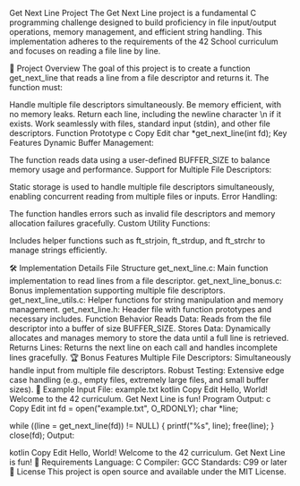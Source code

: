 Get Next Line Project
The Get Next Line project is a fundamental C programming challenge designed to build proficiency in file input/output operations, memory management, and efficient string handling. This implementation adheres to the requirements of the 42 School curriculum and focuses on reading a file line by line.

📜 Project Overview
The goal of this project is to create a function get_next_line that reads a line from a file descriptor and returns it. The function must:

Handle multiple file descriptors simultaneously.
Be memory efficient, with no memory leaks.
Return each line, including the newline character \n if it exists.
Work seamlessly with files, standard input (stdin), and other file descriptors.
Function Prototype
c
Copy
Edit
char *get_next_line(int fd);
Key Features
Dynamic Buffer Management:

The function reads data using a user-defined BUFFER_SIZE to balance memory usage and performance.
Support for Multiple File Descriptors:

Static storage is used to handle multiple file descriptors simultaneously, enabling concurrent reading from multiple files or inputs.
Error Handling:

The function handles errors such as invalid file descriptors and memory allocation failures gracefully.
Custom Utility Functions:

Includes helper functions such as ft_strjoin, ft_strdup, and ft_strchr to manage strings efficiently.

🛠️ Implementation Details
File Structure
get_next_line.c: Main function implementation to read lines from a file descriptor.
get_next_line_bonus.c: Bonus implementation supporting multiple file descriptors.
get_next_line_utils.c: Helper functions for string manipulation and memory management.
get_next_line.h: Header file with function prototypes and necessary includes.
Function Behavior
Reads Data:
Reads from the file descriptor into a buffer of size BUFFER_SIZE.
Stores Data:
Dynamically allocates and manages memory to store the data until a full line is retrieved.
Returns Lines:
Returns the next line on each call and handles incomplete lines gracefully.
🏆 Bonus Features
Multiple File Descriptors: Simultaneously handle input from multiple file descriptors.
Robust Testing: Extensive edge case handling (e.g., empty files, extremely large files, and small buffer sizes).
🌟 Example
Input File: example.txt
kotlin
Copy
Edit
Hello, World!
Welcome to the 42 curriculum.
Get Next Line is fun!
Program Output:
c
Copy
Edit
int fd = open("example.txt", O_RDONLY);
char *line;

while ((line = get_next_line(fd)) != NULL)
{
    printf("%s", line);
    free(line);
}
close(fd);
Output:

kotlin
Copy
Edit
Hello, World!
Welcome to the 42 curriculum.
Get Next Line is fun!
🧩 Requirements
Language: C
Compiler: GCC
Standards: C99 or later
📝 License
This project is open source and available under the MIT License.
